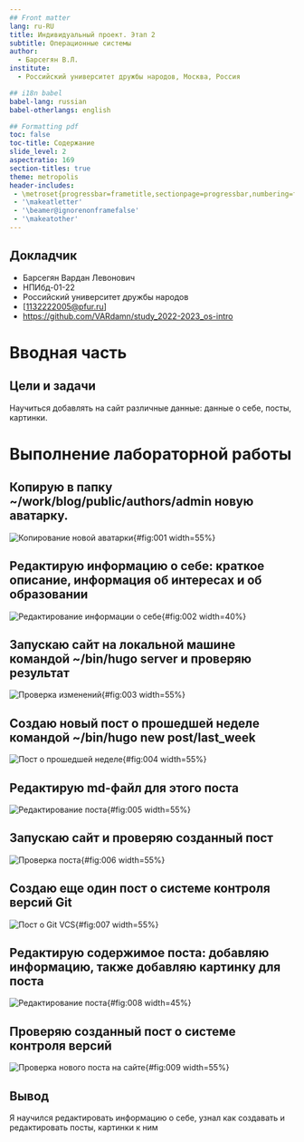 ```yaml
---
## Front matter
lang: ru-RU
title: Индивидуальный проект. Этап 2
subtitle: Операционные системы
author:
  - Барсегян В.Л.
institute:
  - Российский университет дружбы народов, Москва, Россия

## i18n babel
babel-lang: russian
babel-otherlangs: english

## Formatting pdf
toc: false
toc-title: Содержание
slide_level: 2
aspectratio: 169
section-titles: true
theme: metropolis
header-includes:
 - \metroset{progressbar=frametitle,sectionpage=progressbar,numbering=fraction}
 - '\makeatletter'
 - '\beamer@ignorenonframefalse'
 - '\makeatother'
---
```



## Докладчик


  * Барсегян Вардан Левонович
  * НПИбд-01-22
  * Российский университет дружбы народов
  * [1132222005@pfur.ru]
  * <https://github.com/VARdamn/study_2022-2023_os-intro>
  
# Вводная часть

## Цели и задачи

Научиться добавлять на сайт различные данные: данные о себе, посты, картинки.

# Выполнение лабораторной работы

## Копирую в папку ~/work/blog/public/authors/admin новую аватарку. 

![Копирование новой аватарки](image/pic1.png){#fig:001 width=55%}

## Редактирую информацию о себе: краткое описание, информация об интересах и об образовании

![Редактирование информации о себе](image/pic2.png){#fig:002 width=40%}

## Запускаю сайт на локальной машине командой ~/bin/hugo server и проверяю результат

![Проверка изменений](image/pic3.png){#fig:003 width=55%}

## Создаю новый пост о прошедшей неделе командой ~/bin/hugo new post/last_week

![Пост о прошедшей неделе](image/pic4.png){#fig:004 width=55%}

## Редактирую md-файл для этого поста

![Редактирование поста](image/pic5.png){#fig:005 width=55%}

## Запускаю сайт и проверяю созданный пост

![Проверка поста](image/pic6.png){#fig:006 width=55%}

## Создаю еще один пост о системе контроля версий Git 

![Пост о Git VCS](image/pic7.png){#fig:007 width=55%}

## Редактирую содержимое поста: добавляю информацию, также добавляю картинку для поста 

![Редактирование поста](image/pic8.png){#fig:008 width=45%}

## Проверяю созданный пост о системе контроля версий 

![Проверка нового поста на сайте](image/pic9.png){#fig:009 width=55%}

## Вывод

Я научился редактировать информацию о себе, узнал как создавать и редактировать посты, картинки к ним
